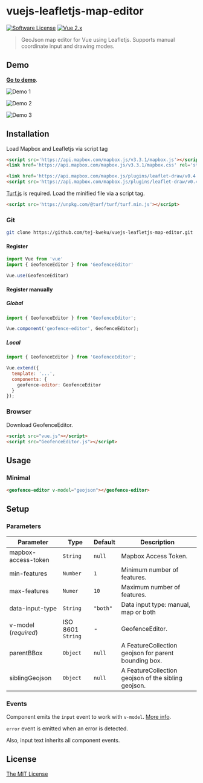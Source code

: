 # vuejs-leafletjs-map-editor

[![Software License](https://img.shields.io/badge/license-MIT-brightgreen.svg?style=flat-square)](LICENSE)
[![Vue 2.x](https://img.shields.io/badge/vue-2.x-brightgreen.svg?style=flat-square)](https://vuejs.org)

> GeoJson map editor for Vue using Leafletjs. Supports manual coordinate input and drawing modes.

## Demo

**[Go to demo](http://tej-kweku.github.io/vuejs-leafletjs-map-editor)**.

![Demo 1](https://tej-kweku.github.io/vuejs-leafletjs-map-editor/demo3.jpg)

![Demo 2](https://tej-kweku.github.io/vuejs-leafletjs-map-editor/demo4.jpg)

![Demo 3](https://tej-kweku.github.io/vuejs-leafletjs-map-editor/demo5.jpg)

## Installation

Load Mapbox and Leafletjs via script tag

```html
<script src='https://api.mapbox.com/mapbox.js/v3.3.1/mapbox.js'></script>
<link href='https://api.mapbox.com/mapbox.js/v3.3.1/mapbox.css' rel='stylesheet' />

<link href='https://api.mapbox.com/mapbox.js/plugins/leaflet-draw/v0.4.10/leaflet.draw.css' rel='stylesheet' />
<script src='https://api.mapbox.com/mapbox.js/plugins/leaflet-draw/v0.4.10/leaflet.draw.js'></script>

```

[Turf.js](https://turfjs.org/) is required.
Load the minified file via a script tag.

```html
<script src='https://unpkg.com/@turf/turf/turf.min.js'></script>
```

### Git

```bash
git clone https://github.com/tej-kweku/vuejs-leafletjs-map-editor.git
```

#### Register

```js
import Vue from 'vue'
import { GeofenceEditor } from 'GeofenceEditor'

Vue.use(GeofenceEditor)
```

#### Register manually

##### Global

```js
import { GeofenceEditor } from 'GeofenceEditor';

Vue.component('geofence-editor', GeofenceEditor);
```

##### Local

```js
import { GeofenceEditor } from 'GeofenceEditor';

Vue.extend({
  template: '...',
  components: {
    geofence-editor: GeofenceEditor
  }
});
```

### Browser

Download GeofenceEditor.

```html
<script src="vue.js"></script>
<script src="GeofenceEditor.js"></script>
```


## Usage

### Minimal

```html
<geofence-editor v-model="geojson"></geofence-editor>
```

## Setup

### Parameters

Parameter | Type | Default | Description
--------- | ---- | ------- | -----------
mapbox-access-token | `String` | `null` | Mapbox Access Token.
min-features | `Number` | `1` | Minimum number of features.
max-features | `Numer` | `10` | Maximum number of features.
data-input-type | `String` | `"both"` | Data input type: manual, map or both
v-model (*required*) | ISO 8601 `String` | - | GeofenceEditor.
parentBBox | `Object` | `null` | A FeatureCollection geojson for parent bounding box.
siblingGeojson | `Object` | `null` | A FeatureCollection geojson of the sibling geojson.

<!-- 
### Internationalization

Date internationalization depends on luxon. [Set the default locale](https://moment.github.io/luxon/docs/manual/intl.html#setting-the-default).

```js
import { Settings } from 'luxon'

Settings.defaultLocale = 'es'
``` -->

### Events

Component emits the `input` event to work with `v-model`. [More info](https://vuejs.org/v2/guide/components.html#Form-Input-Components-using-Custom-Events).

`error` event is emitted when an error is detected.

Also, input text inherits all component events.

## License

[The MIT License](http://opensource.org/licenses/MIT)
